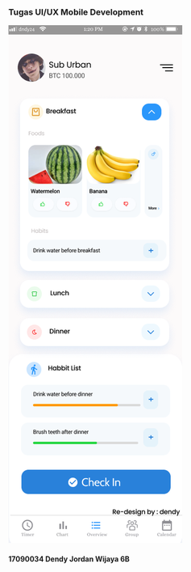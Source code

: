 ### Tugas UI/UX Mobile Development

![](17090034%20Dendy%20Jordan%20Wijaya%206B/HomeScreen.png)

#### 17090034 Dendy Jordan Wijaya 6B
